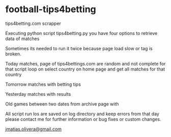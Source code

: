 # football-tips4betting
tips4betting.com scrapper

Executing python script tips4betting.py you have four options
to retrieve data of matches

Sometimes its needed to run it twice because page load slow or tag is broken.

Today matches, page of tips4bettings.com are random and not complete
for that script loop on select country on home page and get all matches for that country

Tomorrow matches with betting tips

Yesterday matches with results

Old games between two dates from archive page with

All script run los are saved on log directory and keep errors from that day
please contact me for further information or bug fixes or custom changes.

jmatias.olivera@gmail.com
